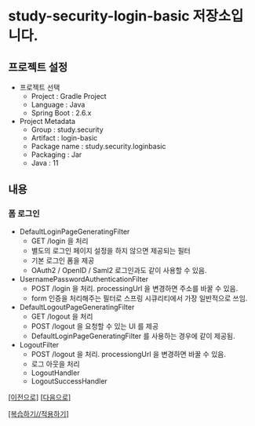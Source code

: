 # study-security-login-basic 저장소입니다.

## 프로젝트 설정
- 프로젝트 선택
    - Project : Gradle Project
    - Language : Java
    - Spring Boot : 2.6.x
- Project Metadata
    - Group : study.security
    - Artifact : login-basic
    - Package name : study.security.loginbasic
    - Packaging : Jar
    - Java : 11  

## 내용

### 폼 로그인
- DefaultLoginPageGeneratingFilter
    - GET /login 을 처리
    - 별도의 로그인 페이지 설정을 하지 않으면 제공되는 필터
    - 기본 로그인 폼을 제공
    - OAuth2 / OpenID / Saml2 로그인과도 같이 사용할 수 있음.
- UsernamePasswordAuthenticationFilter
    - POST /login 을 처리. processingUrl 을 변경하면 주소를 바꿀 수 있음.
    - form 인증을 처리해주는 필터로 스프링 시큐리티에서 가장 일반적으로 쓰임.
- DefaultLogoutPageGeneratingFilter
    - GET /logout 을 처리
    - POST /logout 을 요청할 수 있는 UI 를 제공
    - DefaultLoginPageGeneratingFilter 를 사용하는 경우에 같이 제공됨.
- LogoutFilter
    - POST /logout 을 처리. processiongUrl 을 변경하면 바꿀 수 있음.
    - 로그 아웃을 처리
    - LogoutHandler
    - LogoutSuccessHandler

[[이전으로]](https://github.com/heechul90/study-security-basic) [[다음으로]](https://github.com/heechul90/study-security-custom-login)

[[복습하기//적용하기]](https://github.com/heechul90/heech-member-server)

